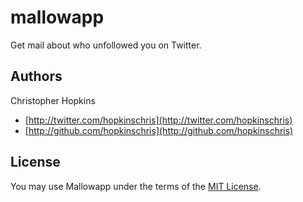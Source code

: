 # mallowapp

Get mail about who unfollowed you on Twitter.

## Authors

Christopher Hopkins

  * [http://twitter.com/hopkinschris](http://twitter.com/hopkinschris)
  * [http://github.com/hopkinschris](http://github.com/hopkinschris)

## License

You may use Mallowapp under the terms of the [MIT License](https://github.com/chocolit/mallowapp/blob/master/LICENSE).
